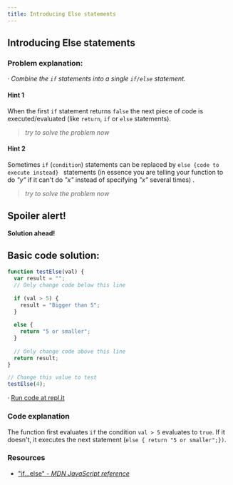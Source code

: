 ```yaml
---
title: Introducing Else statements
---
```

## Introducing Else statements

### Problem explanation:
· _Combine the `if` statements into a single `if/else` statement._

#### Hint 1
When the first  `if` statement returns `false` the next piece of code is executed/evaluated (like `return`, `if` or `else` statements).
> _try to solve the problem now_
> 

#### Hint 2
Sometimes `if` (`condition`) statements can be replaced by `else {code to execute instead} ` statements (in essence you are telling your function to do _"y"_ if it can't do _"x"_ instead of specifying _"x"_ several times) .  
> _try to solve the problem now_
> 

## Spoiler alert!

**Solution ahead!**

## Basic code solution:

```javascript
function testElse(val) {
  var result = "";
  // Only change code below this line
  
  if (val > 5) {
    result = "Bigger than 5";
  }
  
  else {
    return "5 or smaller";
  }
  
  // Only change code above this line
  return result;
}

// Change this value to test
testElse(4);
```
· [Run code at repl.it](https://repl.it/@AdrianSkar/Introducing-else-statements)

### Code explanation
The function first evaluates `if` the condition `val > 5` evaluates to `true`. If it doesn't, it executes the next statement (`else { return "5 or smaller";})`.  

### Resources

- ["if...else" - *MDN JavaScript reference*](https://developer.mozilla.org/en-US/docs/Web/JavaScript/Reference/Statements/if...else)
<!--stackedit_data:
eyJoaXN0b3J5IjpbLTE0NDQwODQyNDQsLTEwOTIwMTY2MzUsMj
kxNDcwMTgsLTE5MzU0MTYyMzAsLTE3MDM0OTE0NjUsLTEzMDcx
Nzk0NjUsMTUxNjQ3MjA4MiwtMzg5MTI0NTU0LC04OTcxODc2MT
IsMjk4MDAyNTE5LDk5ODA4NTkyNywtMTMzNzI3MDU4NiwtMTUw
ODkxMjMxNCwtNzc0MjEwMjMyLC0yMDMwNDcxOTI5LDU0MjQ3Mz
I1OCwxNzU4NDgxOTIyXX0=
-->